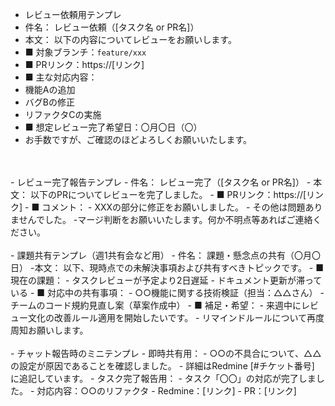 - レビュー依頼用テンプレ
- 件名： レビュー依頼（[タスク名 or PR名]）
- 本文：
  以下の内容についてレビューをお願いします。
- ■ 対象ブランチ：`feature/xxx`
- ■ PRリンク：https://[リンク]
- ■ 主な対応内容：
- 機能Aの追加
- バグBの修正
- リファクタCの実施
- ■ 想定レビュー完了希望日：〇月〇日（〇）
- お手数ですが、ご確認のほどよろしくお願いいたします。
<br>
<br>
- レビュー完了報告テンプレ
- 件名： レビュー完了（[タスク名 or PR名]）
- 本文：
以下のPRについてレビューを完了しました。
- ■ PRリンク：https://[リンク]
- ■ コメント：
- XXXの部分に修正をお願いしました。
- その他は問題ありませんでした。
-マージ判断をお願いいたします。何か不明点等あればご連絡ください。
<br>
<br>
- 課題共有テンプレ（週1共有会など用）
- 件名： 課題・懸念点の共有（〇月〇日）
-本文：
以下、現時点での未解決事項および共有すべきトピックです。
- ■ 現在の課題：
- タスクレビューが予定より2日遅延
- ドキュメント更新が滞っている
- ■ 対応中の共有事項：
- ○○機能に関する技術検証（担当：△△さん）
- チームのコード規約見直し案（草案作成中）
- ■ 補足・希望：
- 来週中にレビュー文化の改善ルール適用を開始したいです。
- リマインドルールについて再度周知お願いします。
<br>
<br>
- チャット報告時のミニテンプレ
- 即時共有用：
- ○○の不具合について、△△の設定が原因であることを確認しました。
- 詳細はRedmine [#チケット番号] に追記しています。
- タスク完了報告用：
- タスク「〇〇」の対応が完了しました。
- 対応内容：○○のリファクタ
- Redmine：[リンク]
- PR：[リンク]
<br>
